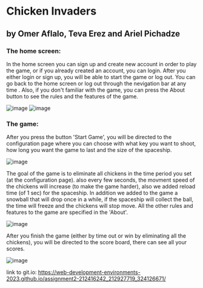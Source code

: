 # Chicken Invaders
## by Omer Aflalo, Teva Erez and Ariel Pichadze
### The home screen:
In the home screen you can sign up and create new account in order to play the game, or if you already created an account, you can login.
After you either login or sign up, you will be able to start the game or log out.
You can go back to the home screen or log out through the nevigation bar at any time .
Also, if you don't familiar with the game, you can press the About button to see the rules and the features of the game.

![image](https://user-images.githubusercontent.com/55681373/235375754-6a1156b7-389d-4c03-b426-6f718feb3918.png)
![image](https://user-images.githubusercontent.com/55681373/235375795-9f8229e7-499b-4624-b12c-53efb356528e.png)

### The game:
After you press the button 'Start Game', you will be directed to the configuration page where you can choose with what key you want to shoot, how long you want the game to last and the size of the spaceship.

![image](https://user-images.githubusercontent.com/55681373/235376085-cacffcf4-6fde-42fa-8149-20ccdd92f905.png)

The goal of the game is to eliminate all chickens in the time period you set (at the configuration page). also every few seconds, the movment speed of the chickens will increase (to make the game harder), also we added reload time (of 1 sec) for the spaceship.
In addition we added to the game a snowball that will drop once in a while, if the spaceship will collect the ball, the time will freeze and the chickens will stop move.
All the other rules and features to the game are specified in the 'About'.

![image](https://user-images.githubusercontent.com/55681373/235376548-8897f74e-b7c6-458a-8e5e-4bc9f4ad8cb3.png)

After you finish the game (either by time out or win by eliminating all the chickens), you will be directed to the score board, there can see all your scores.

![image](https://user-images.githubusercontent.com/55681373/235377245-f1e395aa-b429-4834-aceb-9a5ee403e893.png)


link to git.io: https://web-development-environments-2023.github.io/assignment2-212416242_212927719_324126671/
